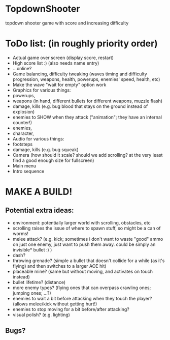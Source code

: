 # TopdownShooter
 topdown shooter game with score and increasing difficulty


# ToDo list: (in roughly priority order)
- Actual game over screen (display score, restart)
- High score list :) (also needs name entry)
-   ...online?
- Game balancing, difficulty tweaking (waves timing and difficulty progression, weapons, health, powerups, enemies' speed, health, etc)
- Make the wave "wait for empty" option work
- Graphics for various things:
-  powerups,
-  weapons (in hand, different bullets for different weapons, muzzle flash)
-  damage, kills (e.g. bug blood that stays on the ground instead of explosion) 
-  enemies to SHOW when they attack ("animation"; they have an internal counter!)
-  enemies,
-  character,
- Audio for various things:
-  footsteps
-  damage, kills (e.g. bug squeak)
- Camera (how should it scale? should we add scrolling? at the very least find a good enough size for fullscreen)
- Main menu
- Intro sequence

# MAKE A BUILD!

## Potential extra ideas:
- environment: potentially larger world with scrolling, obstacles, etc
-   scrolling raises the issue of where to spawn stuff, so might be a can of worms!
- melee attack? (e.g. kick; sometimes i don't want to waste "good" ammo on just one enemy, just want to push them away. could be simply an invisible* bullet :) )
- dash?
- throwing grenade? (simple a bullet that doesn't collide for a while (as it's flying) and then switches to a larger AOE hit)
- placeable mine? (same but without moving, and activates on touch instead)
- bullet lifetime? (distance)
- more enemy types? (flying ones that can overpass crawling ones; jumping ones; ...?)
- enemies to wait a bit before attacking when they touch the player? (allows melee/kick without getting hurt!)
- enemies to stop moving for a bit before/after attacking?
- visual polish? (e.g. lighting)

## Bugs?
